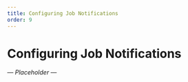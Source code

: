 ```yaml
---
title: Configuring Job Notifications
order: 9
---
```


# Configuring Job Notifications

*&mdash; Placeholder &mdash;*